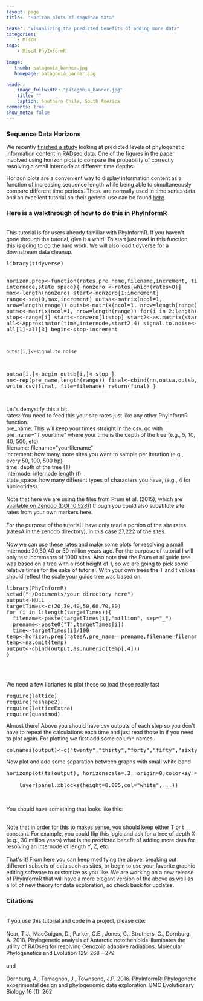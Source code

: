 ```yaml
---
layout: page
title:  "Horizon plots of sequence data"

teaser: "Visualizing the predicted benefits of adding more data"
categories:
    - MiscR
tags:
    - MiscR PhyInformR 
    
image:
   thumb: patagonia_banner.jpg
   homepage: patagonia_banner.jpg

header:
    image_fullwidth: "patagonia_banner.jpg"
    title: ""
    caption: Southern Chile, South America
comments: true
show_meta: false    
---
```

<h3>Sequence Data Horizons</h3>

We recently <a href='https://www.sciencedirect.com/science/article/pii/S1055790318302306?via%3Dihub'> finished a study</a> looking at predicted levels of phylogenetic information content in RADseq data. One of the figures in the paper involved using horizon plots to compare the probability of correctly resolving a small internode at different time depths:
<img class="b30" src="https://carolinafishes.github.io/images/Near_et_al_horizon_plot.png" alt="">

Horizon plots are a convenient way to display information content as a function of increasing sequence length while being able to simultaneously compare different time periods. These are normally used in time series data and an excellent tutorial on their general use can be found <a href='https://www.r-bloggers.com/application-of-horizon-plots/'> here</a>.  

<h3> Here is a walkthrough of how to do this in PhyInformR </h3>

<br>
This tutorial is for users already familiar with PhyInformR. If you haven't gone through the tutorial, give it a whirl! To start just read in this function, this is going to do the hard work. We will also load tidyverse for a downstream data cleanup.
<pre>
library(tidyverse)

horizon.prep<-function(rates,pre_name,filename,increment, time, internode,state_space){
nonzero <-rates[which(rates>0)]
max<-length(nonzero)
start<-nonzero[1:increment]
range<-seq(0,max,increment)
outsa<-matrix(ncol=1, nrow=length(range))
outsb<-matrix(ncol=1, nrow=length(range))
outsc<-matrix(ncol=1, nrow=length(range))
for(i in 2:length(range)){
  stop<-range[i]
  start<-nonzero[1:stop]
  start2<-as.matrix(start)
  all<-Approximator(time,internode,start2,4)
 signal.to.noise<- all[1]-all[3]
  begin<-stop-increment
  
    outsc[i,]<-signal.to.noise
  outsa[i,]<-begin
      outsb[i,]<-stop
}
nn<-rep(pre_name,length(range))
final<-cbind(nn,outsa,outsb,outsc)
write.csv(final, file=filename)
return(final)
}

</pre>
Let's demystify this a bit. 
<br>
rates: You need to feed this your site rates just like any other PhyInformR function.
<br>
pre_name: This will keep your times straight in the csv. go with pre_name="T_yourtime" where your time is the depth of the tree (e.g., 5, 10, 40, 500, etc)
<br>
filename: filename="yourfilename"
<br>
increment: how many more sites you want to sample per iteration (e.g., every 50, 100, 500 bp)
<br>
time: depth of the tree (T)
<br>
internode: internode length (t)
<br>
state_space: how many different types of characters you have, (e.g., 4 for nucleotides).
<br>
<br>
Note that here we are using the files from Prum et al. (2015), which are <a href='https://zenodo.org/record/30269?ln=en#.VfJJ-GRViko'> available on Zenodo (DOI 10.5281)</a>
though you could also substitute site rates from your own markers here. 
<br>
<br>
For the purpose of the tutorial I have only read a portion of the site rates (ratesA in the zenodo directory), in this case 27,222 of the sites. 
<br>
<br>
Now we can use these rates and make some plots for resolving a small internode 20,30,40 or 50 million years ago. For the purpose of tutorial I will only test increments of 1000 sites. Also note that the Prum et al guide tree was based on a tree with a root height of 1, so we are going to pick some relative times for the sake of tutorial. With your own trees the T and t values should reflect the scale your guide tree was based on. 
<pre>
library(PhyInformR)
setwd("~/Documents/your directory here")
output<-NULL
targetTimes<-c(20,30,40,50,60,70,80)
for (i in 1:length(targetTimes)){
  filename<-paste(targetTimes[i],"million", sep="_")
  prename<-paste0("T",targetTimes[i])
  time<-targetTimes[i]/100
temp<-horizon.prep(ratesA,pre_name= prename,filename=filename,500, time, .03,4)
temp<-na.omit(temp)
output<-cbind(output,as.numeric(temp[,4]))
}
</pre>
<br>

<br>We need a few libriaries to plot these so load these really fast
<pre>
require(lattice)
require(reshape2)
require(latticeExtra)
require(quantmod)
</pre>

Almost there! Above you should have csv outputs of each step so you don't have to repeat the calculations each time and just read those in if you need to plot again. For plotting we first add some column names. 
<pre>
colnames(output)<-c("twenty","thirty","forty","fifty","sixty","seventy","eighty")
</pre>
Now plot and add some separation between graphs with small white band
<pre>
horizonplot(ts(output), horizonscale=.3, origin=0,colorkey = TRUE, layout=c(1,7))+

    layer(panel.xblocks(height=0.005,col="white",...))


</pre>
You should have something that looks like this:
<img class="b30" src="https://carolinafishes.github.io/images/horizon_example.png" alt="">

<br>
Note that in order for this to makes sense, you should keep either T or t constant. For example, you could flip this logic and ask for a tree of depth X (e.g., 30 million years) what is the predicted benefit of adding more data for resolving an internode of length Y, Z, etc. 
<br>
<br>
That's it! From here you can keep modifying the above, breaking out different subsets of data such as sites, or begin to use your favorite graphic editing software to customize as you like. We are working on a new release of PhyInformR that will have a more elegant version of the above as well as a lot of new theory for data exploration, so check back for updates.

<h3>Citations</h3>
<br> If you use this tutorial and code in a project, please cite:
<br>
<br>
Near, T.J., MacGuigan, D., Parker, C.E., Jones, C., Struthers, C., Dornburg, A. 2018. Phylogenetic analysis of Antarctic notothenioids illuminates the utility of RADseq for resolving Cenozoic adaptive radiations. Molecular Phylogenetics and Evolution 129: 268—279
<br>
<br>
and
<br>
<br>
Dornburg, A., Tamagnon, J., Townsend, J.P. 2016. PhyInformR: Phylogenetic experimental design and phylogenomic data exploration. BMC Evolutionary Biology 16 (1): 262


